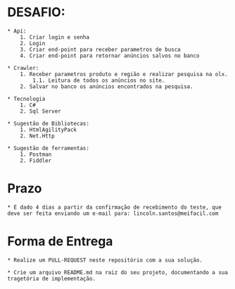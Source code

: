 # DESAFIO:
	* Api: 
		1. Criar login e senha
		2. Login
	    3. Criar end-point para receber parametros de busca 
		4. Criar end-point para retornar anúncios salvos no banco
		
	* Crawler:
		1. Receber parametros produto e região e realizar pesquisa na olx.
			1.1. Leitura de todos os anúncios no site.
		2. Salvar no banco os anúncios encontrados na pesquisa.
	
	* Tecnologia
		1. C# 
		2. Sql Server
		
	* Sugestão de Bibliotecas:
		1. HtmlAgilityPack
		2. Net.Http
	
	* Sugestão de ferramentas:
		1. Postman
		2. Fiddler

# Prazo
	* É dado 4 dias a partir da confirmação de recebimento do teste, que deve ser feita enviando um e-mail para: lincoln.santos@meifacil.com

# Forma de Entrega
	* Realize um PULL-REQUEST neste repositório com a sua solução.

	* Crie um arquivo README.md na raiz do seu projeto, documentando a sua tragetória de implementação.
		
